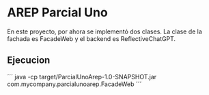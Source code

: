 # AREP Parcial Uno 
En este proyecto, por ahora se implementó dos clases. La clase de la fachada es FacadeWeb y el backend es ReflectiveChatGPT.

## Ejecucion 
´´´
java -cp target/ParcialUnoArep-1.0-SNAPSHOT.jar com.mycompany.parcialunoarep.FacadeWeb
´´´
